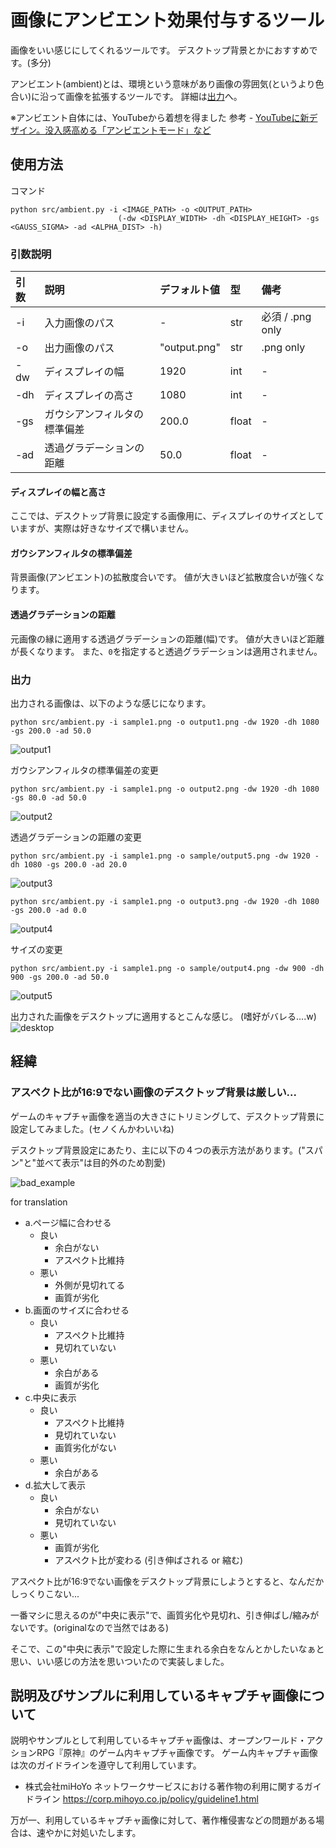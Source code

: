 # 画像にアンビエント効果付与するツール

画像をいい感じにしてくれるツールです。
デスクトップ背景とかにおすすめです。(多分)

アンビエント(ambient)とは、環境という意味があり画像の雰囲気(というより色合い)に沿って画像を拡張するツールです。
詳細は[出力](#出力)へ。

※アンビエント自体には、YouTubeから着想を得ました
参考 - [YouTubeに新デザイン。没入感高める「アンビエントモード」など](https://av.watch.impress.co.jp/docs/news/1450257.html)

## 使用方法

コマンド
```
python src/ambient.py -i <IMAGE_PATH> -o <OUTPUT_PATH>
                        (-dw <DISPLAY_WIDTH> -dh <DISPLAY_HEIGHT> -gs <GAUSS_SIGMA> -ad <ALPHA_DIST> -h)
```

### 引数説明

| 引数 | 説明 | デフォルト値 | 型 | 備考 |
|:---|:---|:---|:---|:---|
| -i | 入力画像のパス | - | str | 必須 / .png only |
| -o | 出力画像のパス | "output.png" | str | .png only |
| -dw | ディスプレイの幅 | 1920 | int | - |
| -dh | ディスプレイの高さ | 1080 | int | - |
| -gs | ガウシアンフィルタの標準偏差 | 200.0 | float | - |
| -ad | 透過グラデーションの距離 | 50.0 | float | - |

#### ディスプレイの幅と高さ

ここでは、デスクトップ背景に設定する画像用に、ディスプレイのサイズとしていますが、実際は好きなサイズで構いません。

#### ガウシアンフィルタの標準偏差

背景画像(アンビエント)の拡散度合いです。
値が大きいほど拡散度合いが強くなります。

#### 透過グラデーションの距離

元画像の縁に適用する透過グラデーションの距離(幅)です。
値が大きいほど距離が長くなります。
また、`0`を指定すると透過グラデーションは適用されません。

### 出力

出力される画像は、以下のような感じになります。

```
python src/ambient.py -i sample1.png -o output1.png -dw 1920 -dh 1080 -gs 200.0 -ad 50.0
```
![output1](sample/output1.png)

ガウシアンフィルタの標準偏差の変更
```
python src/ambient.py -i sample1.png -o output2.png -dw 1920 -dh 1080 -gs 80.0 -ad 50.0
```
![output2](sample/output2.png)

透過グラデーションの距離の変更
```
python src/ambient.py -i sample1.png -o sample/output5.png -dw 1920 -dh 1080 -gs 200.0 -ad 20.0
```
![output3](sample/output3.png)

```
python src/ambient.py -i sample1.png -o output3.png -dw 1920 -dh 1080 -gs 200.0 -ad 0.0
```
![output4](sample/output4.png)

サイズの変更
```
python src/ambient.py -i sample1.png -o sample/output4.png -dw 900 -dh 900 -gs 200.0 -ad 50.0
```
![output5](sample/output5.png)

出力された画像をデスクトップに適用するとこんな感じ。
(嗜好がバレる....w)
![desktop](image/desktop.png)

## 経緯

### アスペクト比が16:9でない画像のデスクトップ背景は厳しい...

ゲームのキャプチャ画像を適当の大きさにトリミングして、デスクトップ背景に設定してみました。(セノくんかわいいね)

デスクトップ背景設定にあたり、主に以下の４つの表示方法があります。("スパン"と"並べて表示"は目的外のため割愛)

![bad_example](image/bad_ex.jpg)

for translation
- a.ページ幅に合わせる
    - 良い
        - 余白がない
        - アスペクト比維持
    - 悪い
        - 外側が見切れてる
        - 画質が劣化
- b.画面のサイズに合わせる
    - 良い
        - アスペクト比維持
        - 見切れていない
    - 悪い
        - 余白がある
        - 画質が劣化
- c.中央に表示
    - 良い
        - アスペクト比維持
        - 見切れていない
        - 画質劣化がない
    - 悪い
        - 余白がある
- d.拡大して表示
    - 良い
        - 余白がない
        - 見切れていない
    - 悪い
        - 画質が劣化
        - アスペクト比が変わる (引き伸ばされる or 縮む)

アスペクト比が16:9でない画像をデスクトップ背景にしようとすると、なんだかしっくりこない...

一番マシに思えるのが"中央に表示"で、画質劣化や見切れ、引き伸ばし/縮みがないです。(originalなので当然ではある)

そこで、この"中央に表示"で設定した際に生まれる余白をなんとかしたいなぁと思い、いい感じの方法を思いついたので実装しました。

## 説明及びサンプルに利用しているキャプチャ画像について

説明やサンプルとして利用しているキャプチャ画像は、オープンワールド・アクションRPG『原神』のゲーム内キャプチャ画像です。
ゲーム内キャプチャ画像は次のガイドラインを遵守して利用しています。

- 株式会社miHoYo ネットワークサービスにおける著作物の利用に関するガイドライン
    https://corp.mihoyo.co.jp/policy/guideline1.html

万が一、利用しているキャプチャ画像に対して、著作権侵害などの問題がある場合は、速やかに対処いたします。


